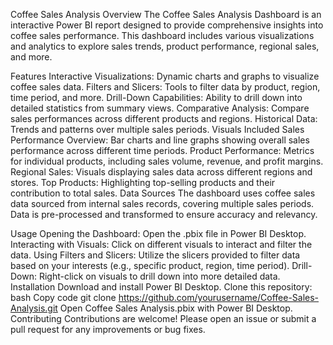 Coffee Sales Analysis
Overview
The Coffee Sales Analysis Dashboard is an interactive Power BI report designed to provide comprehensive insights into coffee sales performance. This dashboard includes various visualizations and analytics to explore sales trends, product performance, regional sales, and more.

Features
Interactive Visualizations: Dynamic charts and graphs to visualize coffee sales data.
Filters and Slicers: Tools to filter data by product, region, time period, and more.
Drill-Down Capabilities: Ability to drill down into detailed statistics from summary views.
Comparative Analysis: Compare sales performances across different products and regions.
Historical Data: Trends and patterns over multiple sales periods.
Visuals Included
Sales Performance Overview: Bar charts and line graphs showing overall sales performance across different time periods.
Product Performance: Metrics for individual products, including sales volume, revenue, and profit margins.
Regional Sales: Visuals displaying sales data across different regions and stores.
Top Products: Highlighting top-selling products and their contribution to total sales.
Data Sources
The dashboard uses coffee sales data sourced from internal sales records, covering multiple sales periods. Data is pre-processed and transformed to ensure accuracy and relevancy.

Usage
Opening the Dashboard: Open the .pbix file in Power BI Desktop.
Interacting with Visuals: Click on different visuals to interact and filter the data.
Using Filters and Slicers: Utilize the slicers provided to filter data based on your interests (e.g., specific product, region, time period).
Drill-Down: Right-click on visuals to drill down into more detailed data.
Installation
Download and install Power BI Desktop.
Clone this repository:
bash
Copy code
git clone https://github.com/yourusername/Coffee-Sales-Analysis.git
Open Coffee Sales Analysis.pbix with Power BI Desktop.
Contributing
Contributions are welcome! Please open an issue or submit a pull request for any improvements or bug fixes.

